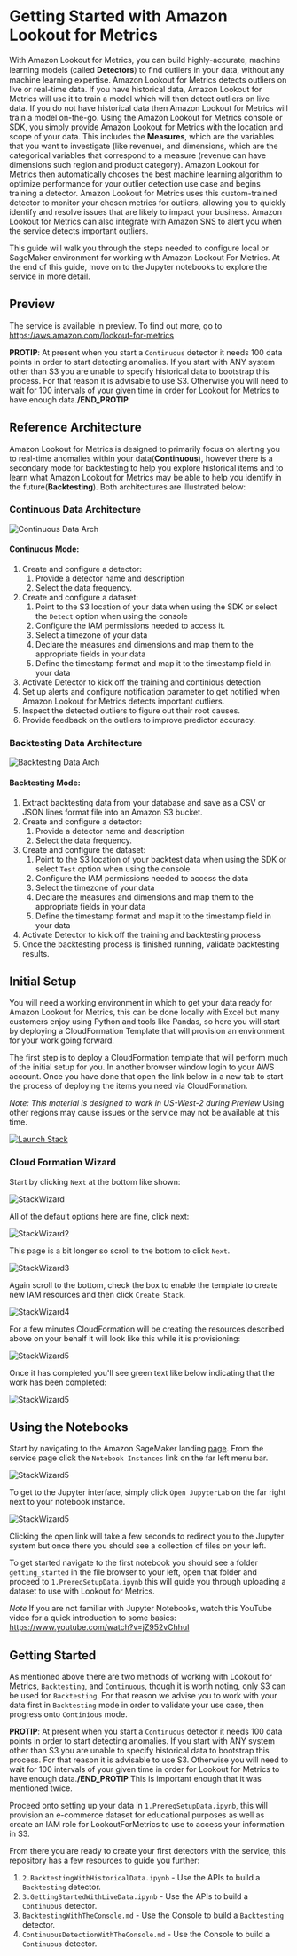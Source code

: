 # Getting Started with Amazon Lookout for Metrics

With Amazon Lookout for Metrics, you can build highly-accurate, machine learning models (called **Detectors**) to ﬁnd outliers
in your data, without any machine learning expertise. Amazon Lookout for Metrics detects outliers on live or real-time data. If
you have historical data, Amazon Lookout for Metrics will use it to train a model which will then detect outliers on live data. If
you do not have historical data then Amazon Lookout for Metrics will train a model on-the-go. Using the Amazon Lookout for Metrics console or SDK,
you simply provide Amazon Lookout for Metrics with the location and scope of your data. This includes the **Measures**, which
are the variables that you want to investigate (like revenue), and dimensions, which are the categorical
variables that correspond to a measure (revenue can have dimensions such region and product category).
Amazon Lookout for Metrics then automatically chooses the best machine learning algorithm to optimize performance for
your outlier detection use case and begins training a detector. Amazon Lookout for Metrics uses this custom-trained detector
to monitor your chosen metrics for outliers, allowing you to quickly identify and resolve issues that are
likely to impact your business. Amazon Lookout for Metrics can also integrate with Amazon SNS to alert you when the service
detects important outliers.

This guide will walk you through the steps needed to configure local or SageMaker environment for working with Amazon Lookout For Metrics. At the end of this guide, move on to the Jupyter notebooks to explore the service in more detail.

## Preview

The service is available in preview. To find out more, go to https://aws.amazon.com/lookout-for-metrics

**PROTIP**: At present when you start a `Continuous` detector it needs 100 data points in order to start detecting anomalies. If you start with ANY system other than S3 you are unable to specify historical data to bootstrap this process. For that reason it is advisable to use S3. Otherwise you will need to wait for 100 intervals of your given time in order for Lookout for Metrics to have enough data.**/END_PROTIP**


## Reference Architecture

Amazon Lookout for Metrics is designed to primarily focus on alerting you to real-time anomalies within your data(**Continuous**), however there is a secondary mode for backtesting to help you explore historical items and to learn what Amazon Lookout for Metrics may be able to help you identify in the future(**Backtesting**). Both architectures are illustrated below:

### Continuous Data Architecture

![Continuous Data Arch](static/imgs/readme/ALFM-Continous(v1).png)

#### Continuous Mode:

1. Create and configure a detector: 
    1. Provide a detector name and description
    2. Select the data frequency.
2. Create and configure a dataset:
    1. Point to the S3 location of your data when using the SDK or select the `Detect` option when using the console 
    2. Configure the IAM permissions needed to access it.
    3. Select a timezone of your data
    4. Declare the measures and dimensions and map them to the appropriate fields in your data
    5. Define the timestamp format and map it to the timestamp field in your data
3. Activate Detector to kick off the training and continious detection 
4. Set up alerts and configure notification parameter to get notified when Amazon Lookout for Metrics detects important outliers.
5. Inspect the detected outliers to figure out their root causes.
6. Provide feedback on the outliers to improve predictor accuracy.


### Backtesting Data Architecture

![Backtesting Data Arch](static/imgs/readme/ALFM-Backtesting(v1).png)

#### Backtesting Mode:

1. Extract backtesting data from your database and save as a CSV or JSON lines format file into an Amazon S3 bucket.
2. Create and configure a detector:
    1. Provide a detector name and description
    2. Select the data frequency.
3. Create and configure the dataset:
    1. Point to the S3 location of your backtest data when using the SDK or select `Test` option when using the console 
    2. Configure the IAM permissions needed to access the data
    3. Select the timezone of your data
    4. Declare the measures and dimensions and map them to the appropriate fields in your data
    5. Define the timestamp format and map it to the timestamp field in your data
4. Activate Detector to kick off the training and backtesting process 
5. Once the backtesting process is finished running, validate backtesting results.


## Initial Setup

You will need a working environment in which to get your data ready for Amazon Lookout for Metrics, this can be done locally with Excel but many customers enjoy using Python and tools like Pandas, so here you will start by deploying a CloudFormation Template that will provision an environment for your work going forward. 

The first step is to deploy a CloudFormation template that will perform much of the initial setup for you. In another browser window login to your AWS account. Once you have done that open the link below in a new tab to start the process of deploying the items you need via CloudFormation.

*Note: This material is designed to work in US-West-2 during Preview* Using other regions may cause issues or the service may not be available at this time.

[![Launch Stack](https://s3.amazonaws.com/cloudformation-examples/cloudformation-launch-stack.png)](https://console.aws.amazon.com/cloudformation/home#/stacks/new?stackName=ALFMDemo&templateURL=https://lookoutformetricsbucket.s3.amazonaws.com/LookoutForMetricsNotebookSetup.YAML)

### Cloud Formation Wizard

Start by clicking `Next` at the bottom like shown:

![StackWizard](static/imgs/readme/img1.png)

All of the default options here are fine, click next:

![StackWizard2](static/imgs/readme/img2.png)

This page is a bit longer so scroll to the bottom to click `Next`.

![StackWizard3](static/imgs/readme/img3.png)

Again scroll to the bottom, check the box to enable the template to create new IAM resources and then click `Create Stack`.

![StackWizard4](static/imgs/readme/img4.png)

For a few minutes CloudFormation will be creating the resources described above on your behalf it will look like this while it is provisioning:

![StackWizard5](static/imgs/readme/img5.png)

Once it has completed you'll see green text like below indicating that the work has been completed:

![StackWizard5](static/imgs/readme/img6.png)


## Using the Notebooks

Start by navigating to the Amazon SageMaker landing [page](https://console.aws.amazon.com/sagemaker/home?region=us-east-1#/). From the service page click the `Notebook Instances` link on the far left menu bar.

![StackWizard5](static/imgs/readme/img7.png)

To get to the Jupyter interface, simply click `Open JupyterLab` on the far right next to your notebook instance.

![StackWizard5](static/imgs/readme/img8.png)

Clicking the open link will take a few seconds to redirect you to the Jupyter system but once there you should see a collection of files on your left.

To get started navigate to the first notebook you should see a folder `getting_started` in the file browser to your left, open that folder and proceed to `1.PrereqSetupData.ipynb` this will guide you through uploading a dataset to use with Lookout for Metrics.

*Note* If you are not familiar with Jupyter Notebooks, watch this YouTube video for a quick introduction to some basics: https://www.youtube.com/watch?v=jZ952vChhuI


## Getting Started

As mentioned above there are two methods of working with Lookout for Metrics, `Backtesting`, and `Continuous`, though it is worth noting, only S3 can be used for `Backtesting`. For that reason we advise you to work with your data first in `Backtesting` mode in order to validate your use case, then progress onto `Continious` mode. 

**PROTIP**: At present when you start a `Continuous` detector it needs 100 data points in order to start detecting anomalies. If you start with ANY system other than S3 you are unable to specify historical data to bootstrap this process. For that reason it is advisable to use S3. Otherwise you will need to wait for 100 intervals of your given time in order for Lookout for Metrics to have enough data.**/END_PROTIP** This is important enough that it was mentioned twice.


Proceed onto setting up your data in `1.PrereqSetupData.ipynb`, this will provision an e-commerce dataset for educational purposes as well as create an IAM role for LookoutForMetrics to use to access your information in S3.


From there you are ready to create your first detectors with the service, this repository has a few resources to guide you further:

1. `2.BacktestingWithHistoricalData.ipynb` - Use the APIs to build a `Backtesting` detector.
1. `3.GettingStartedWithLiveData.ipynb` - Use the APIs to build a `Continuous` detector.
1. `BacktestingWithTheConsole.md` - Use the Console to build a `Backtesting` detector.
1. `ContinuousDetectionWithTheConsole.md` - Use the Console to build a `Continuous` detector.